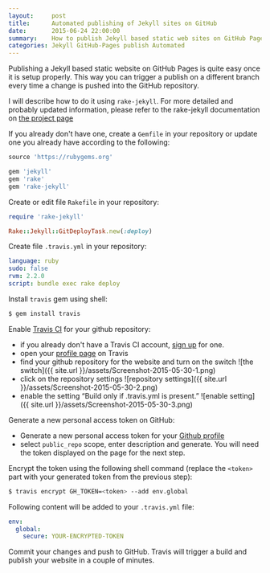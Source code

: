 ```yaml
---
layout:     post
title:      Automated publishing of Jekyll sites on GitHub
date:       2015-06-24 22:00:00
summary:    How to publish Jekyll based static web sites on GitHub Pages automatically.
categories: Jekyll GitHub-Pages publish Automated
---
```


Publishing a Jekyll based static website on GitHub Pages is quite easy once it is setup properly. This way you can trigger a publish on a different branch every time a change is pushed into the GitHub repository.


I will describe how to do it using `rake-jekyll`. For more detailed and probably updated information, please refer to the rake-jekyll documentation on [the  project page](https://github.com/jirutka/rake-jekyll)


If you already don't have one, create a `Gemfile` in your repository or update one you already have according to the following:

```ruby
source 'https://rubygems.org'

gem 'jekyll'
gem 'rake'
gem 'rake-jekyll'
```

Create or edit file `Rakefile` in your repository:

```rb
require 'rake-jekyll'

Rake::Jekyll::GitDeployTask.new(:deploy)
```


Create file `.travis.yml` in your repository:

```yaml
language: ruby
sudo: false
rvm: 2.2.0
script: bundle exec rake deploy
```


Install `travis` gem using shell:

```bash
$ gem install travis
```

Enable [Travis CI](https://travis-ci.org) for your github repository:

 * if you already don't have a Travis CI account, [sign up](https://travis-ci.org/) for one.
 * open your [profile page](https://travis-ci.org/profile/) on Travis
 * find your github repository for the website and turn on the switch
 ![the switch]({{ site.url }}/assets/Screenshot-2015-05-30-1.png)
 * click on the repository settings
 ![repository settings]({{ site.url }}/assets/Screenshot-2015-05-30-2.png)
 * enable the setting “Build only if .travis.yml is present.”
 ![enable setting]({{ site.url }}/assets/Screenshot-2015-05-30-3.png)

Generate a new personal access token on GitHub:

* Generate a new personal access token for your [Github profile](https://github.com/settings/tokens/new)
* select `public_repo` scope, enter description and generate. You will need the token displayed on the page for the next step.

Encrypt the token using the following shell command (replace the `<token>` part with your generated token from the previous step):

```bash
$ travis encrypt GH_TOKEN=<token> --add env.global
```

Following content will be added to your `.travis.yml` file:

```yaml
env:
  global:
    secure: YOUR-ENCRYPTED-TOKEN
```

Commit your changes and push to GitHub. Travis will trigger a build and publish your website in a couple of minutes.
